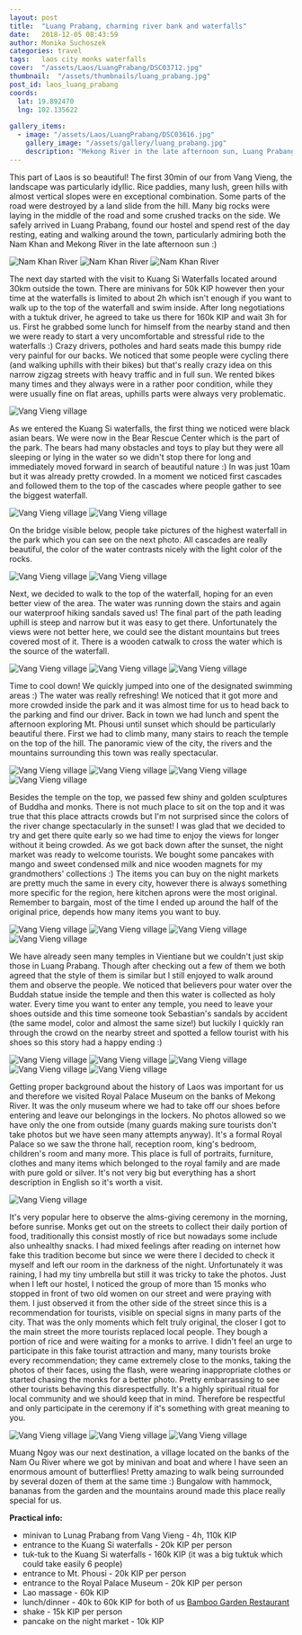 ```yaml
---
layout: post
title:  "Luang Prabang, charming river bank and waterfalls"
date:   2018-12-05 08:43:59
author: Monika Suchoszek
categories: travel
tags:	laos city monks waterfalls
cover:  "/assets/Laos/LuangPrabang/DSC03712.jpg"
thumbnail:  "/assets/thumbnails/luang_prabang.jpg"
post_id: laos_luang_prabang
coords:
  lat: 19.892470
  lng: 102.135622
  
gallery_items:
  - image: "/assets/Laos/LuangPrabang/DSC03616.jpg"
    gallery_image: "/assets/gallery/luang_prabang.jpg"
    description: "Mekong River in the late afternoon sun, Luang Prabang in northern Laos"
---
```


This part of Laos is so beautiful! The first 30min of our from Vang Vieng, the landscape was particularly idyllic.
Rice paddies, many lush, green hills with almost vertical slopes were en exceptional combination. Some parts of the road were destroyed
by a land slide from the hill. Many big rocks were laying in the middle of the road and some crushed tracks on the side. We safely
arrived in Luang Prabang, found our hostel and spend rest of the day resting, eating and walking around the town, particularly
admiring both the Nam Khan and Mekong River in the late afternoon sun :)

<img src="/assets/Laos/LuangPrabang/DSC03430.jpg" alt="Nam Khan River" />
<img src="/assets/Laos/LuangPrabang/DSC03432.jpg" alt="Nam Khan River" />
<img src="/assets/Laos/LuangPrabang/DSC03434.jpg" alt="Nam Khan River" />

The next day started with the visit to Kuang Si Waterfalls located around 30km outside the town. There are minivans for 50k KIP however then
your time at the waterfalls is limited to about 2h which isn't enough if you want to walk up to the top of the waterfall and swim inside.
After long negotiations with a tuktuk driver, he agreed to take us there for 160k KIP and wait 3h for us. First he grabbed some
lunch for himself from the nearby stand and then we were ready to start a very uncomfortable and stressful ride to the waterfalls :)
Crazy drivers, potholes and hard seats made this bumpy ride very painful for our backs. We noticed that some
people were cycling there (and walking uphills with their bikes) but that's really crazy idea on this narrow zigzag streets with heavy traffic and in full
sun. We rented bikes many times and they always were in a rather poor condition, while they were usually fine on flat areas, uphills parts were always very
problematic. 

<img src="/assets/Laos/LuangPrabang/DSC03565.jpg" alt="Vang Vieng village" />   

As we entered the Kuang Si waterfalls, the first thing we noticed were black asian bears. We were now in the Bear Rescue Center which is the
part of the park. The bears had many obstacles and toys to play but they were all sleeping or lying in the water so we didn't stop there for 
long and immediately moved forward in search of beautiful nature :) In was just 10am but it was already pretty crowded. In a moment we noticed
first cascades and followed them to the top of the cascades where people gather to see the biggest waterfall.

<img src="/assets/Laos/LuangPrabang/DSC03450.jpg" alt="Vang Vieng village" />
<img src="/assets/Laos/LuangPrabang/DSC03455.jpg" alt="Vang Vieng village" />

On the bridge visible below, people take pictures of the highest waterfall in the park which you can see on the next photo. All cascades are 
really beautiful, the color of the water contrasts nicely with the light color of the rocks. 

<img src="/assets/Laos/LuangPrabang/DSC03503.jpg" alt="Vang Vieng village" />
<img src="/assets/Laos/LuangPrabang/DSC03528.jpg" alt="Vang Vieng village" />

Next, we decided to walk to the top of the waterfall, hoping for an even better view of the area. The water was running down the stairs and again
our waterproof hiking sandals saved us! The final part of the path leading uphill is steep and narrow but it was easy to get there. Unfortunately 
the views were not better here, we could see the distant mountains but trees covered most of it. There is a wooden catwalk to cross the water
which is the source of the waterfall.

<img src="/assets/Laos/LuangPrabang/DSC03517.jpg" alt="Vang Vieng village" />
<img src="/assets/Laos/LuangPrabang/DSC03518.jpg" alt="Vang Vieng village" />
<img src="/assets/Laos/LuangPrabang/DSC03500.jpg" alt="Vang Vieng village" />

Time to cool down! We quickly jumped into one of the designated swimming areas :) The water was really refreshing! We noticed that it got
more and more crowded inside the park and it was almost time for us to head back to the parking and find our driver. Back in town we had lunch and spent the
afternoon exploring Mt. Phousi until sunset which should be particularly beautiful there. First we had to climb many, many stairs to reach the temple
on the top of the hill. The panoramic view of the city, the rivers and the mountains surrounding this town was really spectacular. 

<img src="/assets/Laos/LuangPrabang/DSC03570.jpg" alt="Vang Vieng village" />
<img src="/assets/Laos/LuangPrabang/DSC03574.jpg" alt="Vang Vieng village" />
<img src="/assets/Laos/LuangPrabang/DSC03575.jpg" alt="Vang Vieng village" />
<img src="/assets/Laos/LuangPrabang/DSC03578.jpg" alt="Vang Vieng village" />

Besides the temple on the top, we passed few shiny and golden sculptures of Buddha and monks. There is not much place to sit on the top and it was true
that this place attracts crowds but I'm not surprised since the colors of the river change spectacularly in the sunset! I was glad that we decided to try and
get there quite early so we had time to enjoy the views for longer without it being crowded. As we got back down after the sunset, the night market was
ready to welcome tourists. We bought some pancakes with mango and sweet condensed milk and nice wooden magnets for my grandmothers' collections :) The items you can 
buy on the night markets are pretty much the same in every city, however there is always something more specific for the region, here kitchen aprons were
the most original. Remember to bargain, most of the time I ended up around the half of the original price, depends how many items you want to buy.
 
<img src="/assets/Laos/LuangPrabang/DSC03587.jpg" alt="Vang Vieng village" />
<img src="/assets/Laos/LuangPrabang/DSC03595.jpg" alt="Vang Vieng village" />
<img src="/assets/Laos/LuangPrabang/DSC03616.jpg" alt="Vang Vieng village" />
<img src="/assets/Laos/LuangPrabang/DSC03641.jpg" alt="Vang Vieng village" />

We have already seen many temples in Vientiane but we couldn't just skip those in Luang Prabang. Though after checking out a few of them we both agreed that the style
of them is similar but I still enjoyed to walk around them and observe the people. We noticed that believers pour water over the Buddah statue inside
the temple and then this water is collected as holy water. Every time you want to enter any temple, you need to leave your shoes outside
and this time someone took Sebastian's sandals by accident (the same model, color and almost the same size!) but luckily I quickly ran through the crowd on the nearby street and
spotted a fellow tourist with his shoes so this story had a happy ending :) 

<img src="/assets/Laos/LuangPrabang/DSC03652.jpg" alt="Vang Vieng village" />
<img src="/assets/Laos/LuangPrabang/DSC03654.jpg" alt="Vang Vieng village" />
<img src="/assets/Laos/LuangPrabang/DSC03676.jpg" alt="Vang Vieng village" />
<img src="/assets/Laos/LuangPrabang/DSC03680.jpg" alt="Vang Vieng village" />
<img src="/assets/Laos/LuangPrabang/DSC03696.jpg" alt="Vang Vieng village" />

Getting proper background about the history of Laos was important for us and therefore we visited Royal Palace Museum on the banks of Mekong River.
It was the only museum where we had to take off our shoes before entering and leave our belongings in the lockers. No photos allowed so we
have only the one from outside (many guards making sure tourists don't take photos but we have seen many attempts anyway). It's a formal Royal Palace so we saw the throne hall,
reception room, king's bedroom, children's room and many more. This place is full of portraits,
furniture, clothes and many items which belonged to the royal family and are made with pure gold or silver. It's not very big but everything has a short
description in English so it's worth a visit. 
 
<img src="/assets/Laos/LuangPrabang/DSC03664.jpg" alt="Vang Vieng village" />

It's very popular here to observe the alms-giving ceremony in the morning, before sunrise. Monks get out on the streets to collect their daily portion 
of food, traditionally this consist mostly of rice but nowadays some include also unhealthy snacks. I had mixed feelings after reading on internet how 
fake this tradition become but since we were there I decided to check it myself and left our room in the darkness of the night. Unfortunately it was raining, 
I had my tiny umbrella but still it was tricky to take the photos. Just when I left our hostel, I noticed the group of more than 15 monks who stopped in front of two old women on our street and 
were praying with them. I just observed it from the other side of the street since this is a recommendation for tourists, visible on special signs in many parts of the city.
That was the only moments which felt truly original, the closer I got to the main street the more tourists replaced local people. They bough a portion of 
rice and were waiting for a monks to arrive. I didn't feel an urge to participate in this fake tourist attraction and many, many tourists broke every 
recommendation; they came extremely close to the monks, taking the photos of their faces, using the flash, were wearing inappropriate clothes or started chasing the 
monks for a better photo. Pretty embarrassing to see other tourists behaving this disrespectfully. It's a highly spiritual ritual for local community and we 
should keep that in mind. Therefore be respectful and only participate in the ceremony if it's something with great meaning to you. 

<img src="/assets/Laos/LuangPrabang/DSC03712.jpg" alt="Vang Vieng village" />
<img src="/assets/Laos/LuangPrabang/DSC03722.jpg" alt="Vang Vieng village" />
<img src="/assets/Laos/LuangPrabang/DSC03724.jpg" alt="Vang Vieng village" />

Muang Ngoy was our next destination, a village located on the banks of the Nam Ou River where we got by minivan and boat and where I have seen an enormous amount of butterflies!
Pretty amazing to walk being surrounded by several dozen of them at the same time :) Bungalow with hammock, bananas from the garden and the mountains around made this place really
special for us.

__Practical info:__

  * minivan to Lunag Prabang from Vang Vieng - 4h, 110k KIP
  * entrance to the Kuang Si waterfalls - 20k KIP per person
  * tuk-tuk to the Kuang Si waterfalls - 160k KIP (it was a big tuktuk which could take easily 6 people)  
  * entrance to Mt. Phousi - 20k KIP per person
  * entrance to the Royal Palace Museum - 20k KIP per person
  * Lao massage - 60k KIP 
  * lunch/dinner - 40k to 60k KIP for both of us <a href="https://www.tripadvisor.com/Restaurant_Review-g295415-d12292641-Reviews-Bamboo_Garden_Restaurant-Luang_Prabang_Luang_Prabang_Province.html">Bamboo Garden Restaurant</a>
  * shake - 15k KIP per person
  * pancake on the night market - 10k KIP
  

